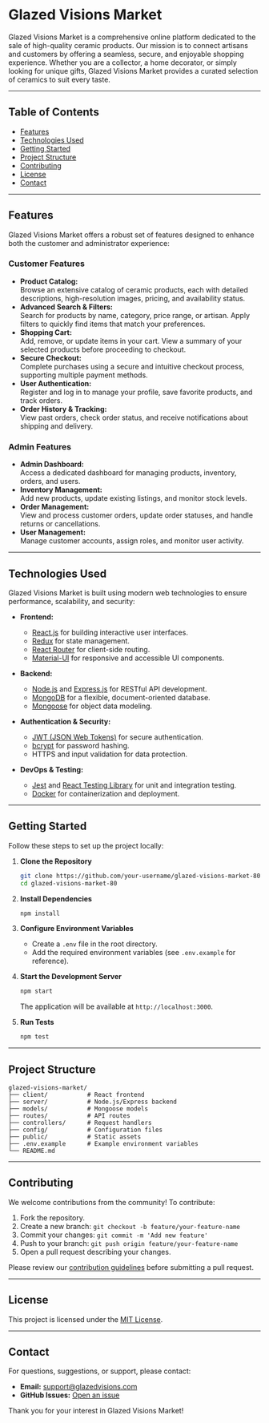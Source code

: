 # Glazed Visions Market

Glazed Visions Market is a comprehensive online platform dedicated to the sale of high-quality ceramic products. Our mission is to connect artisans and customers by offering a seamless, secure, and enjoyable shopping experience. Whether you are a collector, a home decorator, or simply looking for unique gifts, Glazed Visions Market provides a curated selection of ceramics to suit every taste.

---

## Table of Contents

- [Features](#features)
- [Technologies Used](#technologies-used)
- [Getting Started](#getting-started)
- [Project Structure](#project-structure)
- [Contributing](#contributing)
- [License](#license)
- [Contact](#contact)

---

## Features

Glazed Visions Market offers a robust set of features designed to enhance both the customer and administrator experience:

### Customer Features

- **Product Catalog:**  
    Browse an extensive catalog of ceramic products, each with detailed descriptions, high-resolution images, pricing, and availability status.
- **Advanced Search & Filters:**  
    Search for products by name, category, price range, or artisan. Apply filters to quickly find items that match your preferences.
- **Shopping Cart:**  
    Add, remove, or update items in your cart. View a summary of your selected products before proceeding to checkout.
- **Secure Checkout:**  
    Complete purchases using a secure and intuitive checkout process, supporting multiple payment methods.
- **User Authentication:**  
    Register and log in to manage your profile, save favorite products, and track orders.
- **Order History & Tracking:**  
    View past orders, check order status, and receive notifications about shipping and delivery.

### Admin Features

- **Admin Dashboard:**  
    Access a dedicated dashboard for managing products, inventory, orders, and users.
- **Inventory Management:**  
    Add new products, update existing listings, and monitor stock levels.
- **Order Management:**  
    View and process customer orders, update order statuses, and handle returns or cancellations.
- **User Management:**  
    Manage customer accounts, assign roles, and monitor user activity.

---

## Technologies Used

Glazed Visions Market is built using modern web technologies to ensure performance, scalability, and security:

- **Frontend:**  
    - [React.js](https://reactjs.org/) for building interactive user interfaces.
    - [Redux](https://redux.js.org/) for state management.
    - [React Router](https://reactrouter.com/) for client-side routing.
    - [Material-UI](https://mui.com/) for responsive and accessible UI components.

- **Backend:**  
    - [Node.js](https://nodejs.org/) and [Express.js](https://expressjs.com/) for RESTful API development.
    - [MongoDB](https://www.mongodb.com/) for a flexible, document-oriented database.
    - [Mongoose](https://mongoosejs.com/) for object data modeling.

- **Authentication & Security:**  
    - [JWT (JSON Web Tokens)](https://jwt.io/) for secure authentication.
    - [bcrypt](https://www.npmjs.com/package/bcrypt) for password hashing.
    - HTTPS and input validation for data protection.

- **DevOps & Testing:**  
    - [Jest](https://jestjs.io/) and [React Testing Library](https://testing-library.com/) for unit and integration testing.
    - [Docker](https://www.docker.com/) for containerization and deployment.

---

## Getting Started

Follow these steps to set up the project locally:

1. **Clone the Repository**
     ```bash
     git clone https://github.com/your-username/glazed-visions-market-80.git
     cd glazed-visions-market-80
     ```

2. **Install Dependencies**
     ```bash
     npm install
     ```

3. **Configure Environment Variables**
     - Create a `.env` file in the root directory.
     - Add the required environment variables (see `.env.example` for reference).

4. **Start the Development Server**
     ```bash
     npm start
     ```
     The application will be available at `http://localhost:3000`.

5. **Run Tests**
     ```bash
     npm test
     ```

---

## Project Structure

```
glazed-visions-market/
├── client/           # React frontend
├── server/           # Node.js/Express backend
├── models/           # Mongoose models
├── routes/           # API routes
├── controllers/      # Request handlers
├── config/           # Configuration files
├── public/           # Static assets
├── .env.example      # Example environment variables
└── README.md
```

---

## Contributing

We welcome contributions from the community! To contribute:

1. Fork the repository.
2. Create a new branch: `git checkout -b feature/your-feature-name`
3. Commit your changes: `git commit -m 'Add new feature'`
4. Push to your branch: `git push origin feature/your-feature-name`
5. Open a pull request describing your changes.

Please review our [contribution guidelines](CONTRIBUTING.md) before submitting a pull request.

---

## License

This project is licensed under the [MIT License](LICENSE).

---

## Contact

For questions, suggestions, or support, please contact:

- **Email:** support@glazedvisions.com
- **GitHub Issues:** [Open an issue](https://github.com/your-username/glazed-visions-market/issues)

Thank you for your interest in Glazed Visions Market!